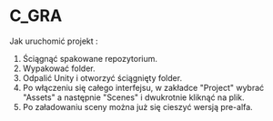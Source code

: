 # C_GRA
Jak uruchomić projekt :
1. Ściągnąć spakowane repozytorium.
2. Wypakować folder.
3. Odpalić Unity i otworzyć ściągnięty folder.
4. Po włączeniu się całego interfejsu, w zakładce "Project" wybrać "Assets" a następnie "Scenes" i dwukrotnie kliknąć na plik.
5. Po załadowaniu sceny można już się cieszyć wersją pre-alfa.

